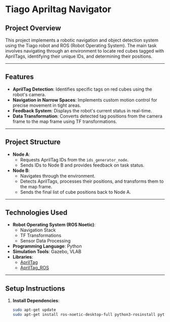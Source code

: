 # **Tiago Apriltag Navigator**

## **Project Overview**
This project implements a robotic navigation and object detection system using the Tiago robot and ROS (Robot Operating System). The main task involves navigating through an environment to locate red cubes tagged with AprilTags, identifying their unique IDs, and determining their positions.

---

## **Features**
- **AprilTag Detection**: Identifies specific tags on red cubes using the robot's camera.
- **Navigation in Narrow Spaces**: Implements custom motion control for precise movement in tight areas.
- **Feedback System**: Displays the robot's current status in real-time.
- **Data Transformation**: Converts detected tag positions from the camera frame to the map frame using TF transformations.

---

## **Project Structure**
- **Node A**:
  - Requests AprilTag IDs from the `ids_generator_node`.
  - Sends IDs to Node B and provides feedback on task status.
- **Node B**:
  - Navigates through the environment.
  - Detects AprilTags, processes their positions, and transforms them to the map frame.
  - Sends the final list of cube positions back to Node A.

---

## **Technologies Used**
- **Robot Operating System (ROS Noetic)**:
  - Navigation Stack
  - TF Transformations
  - Sensor Data Processing
- **Programming Language**: Python
- **Simulation Tools**: Gazebo, VLAB
- **Libraries**:
  - [AprilTag](https://github.com/AprilRobotics/apriltag)
  - [AprilTag_ROS](https://github.com/AprilRobotics/apriltag_ros)

---

## **Setup Instructions**
1. **Install Dependencies**:
   ```bash
   sudo apt-get update
   sudo apt-get install ros-noetic-desktop-full python3-rosinstall python3-catkin-tools
